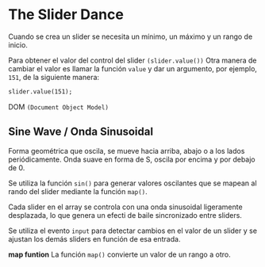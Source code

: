 # The Slider Dance

Cuando se crea un slider se necesita un mínimo, un máximo y un rango de inicio.

Para obtener el valor del control del slider `(slider.value())`
Otra manera de cambiar el valor es llamar la función `value` y dar un argumento, por ejemplo, `151`, de la siguiente manera:

```html
slider.value(151);
```

DOM `(Document Object Model)`

## Sine Wave / Onda Sinusoidal

Forma geométrica que oscila, se mueve hacia arriba, abajo o a los lados periódicamente. Onda suave en forma de S, oscila por encima y por debajo de 0.

Se utiliza la función `sin()` para generar valores oscilantes que se mapean al rando del slider mediante la función `map()`.

Cada slider en el array se controla con una onda sinusoidal ligeramente desplazada, lo que genera un efecti de baile sincronizado entre sliders.

Se utiliza el evento `input` para detectar cambios en el valor de un slider y se ajustan los demás sliders en función de esa entrada.

**map funtion**
La función `map()` convierte un valor de un rango a otro.
